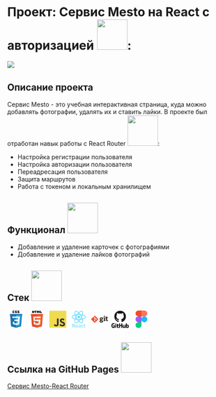 # **Проект: Сервис Mesto на React с авторизацией** <img src="https://media.giphy.com/media/Ph57UuFx0M43c2U8ST/giphy.gif" width="70" height="70">:

<img src="https://media.giphy.com/media/2tSodgDfwCjIMCBY8h/giphy.gif">

## **Описание проекта**

Сервис Mesto - это учебная интерактивная страница, куда можно добавлять фотографии, удалять их и ставить лайки.
В проекте был отработан навык работы с React Router <img src="https://media.giphy.com/media/EOuaJZlRtY3htS2Fas/giphy.gif" width="70" height="70">:

- Настройка регистрации пользователя
- Настройка авторизации пользователя
- Переадресация пользователя
- Защита маршрутов
- Работа с токеном и локальным хранилищем

## **Функционал** <img src="https://media.giphy.com/media/UQlmhwP5VYidlnejVR/giphy.gif" width="70" height="70">

- Добавление и удаление карточек с фотографиями
- Добавление и удаление лайков фотографий

## **Стек** <img src="https://media.giphy.com/media/3o7bu2wKSQEXxk2DPW/giphy.gif" width="70" height="70">

<div>
    <img src="https://raw.githubusercontent.com/devicons/devicon/master/icons/css3/css3-original-wordmark.svg" width="40" height="40">&nbsp;
    <img src="https://raw.githubusercontent.com/devicons/devicon/master/icons/html5/html5-original-wordmark.svg" width="40" height="40">&nbsp;
    <img src="https://raw.githubusercontent.com/devicons/devicon/1119b9f84c0290e0f0b38982099a2bd027a48bf1/icons/javascript/javascript-original.svg" width="40" height="40">&nbsp;
    <img src="https://raw.githubusercontent.com/devicons/devicon/1119b9f84c0290e0f0b38982099a2bd027a48bf1/icons/react/react-original-wordmark.svg" width="40" height="40">&nbsp;
    <img src="https://raw.githubusercontent.com/devicons/devicon/master/icons/git/git-original-wordmark.svg" width="40" height="40">&nbsp;
    <img src="https://raw.githubusercontent.com/devicons/devicon/master/icons/github/github-original-wordmark.svg" width="40" height="40">&nbsp;
    <img src="https://raw.githubusercontent.com/devicons/devicon/master/icons/figma/figma-original.svg" width="40" height="40">&nbsp;
</div>

## **Cсылкa на GitHub Pages** <img src="https://media.giphy.com/media/W0VuY0dTxH9L6vLUJ2/giphy.gif" width="70" height="70">

<a href="https://mariiagudkova.github.io/react-mesto-auth/" target="_blank">Сервис Mesto-React Router</a>

<img src="https://komarev.com/ghpvc/?username=your-github-username&style=flat-square&color=9932CC" alt=""/>
